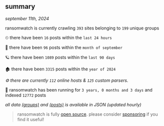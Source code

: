 
## summary
_september 11th, 2024_

ransomwatch is currently crawling `393` sites belonging to `199` unique groups

⏲ there have been `16` posts within the `last 24 hours`

🦈 there have been `96` posts within the `month of september`

🪐 there have been `1089` posts within the `last 90 days`

🏚 there have been `3315` posts within the `year of 2024`

_⚙️ there are currently `112` online hosts & `125` custom parsers._

🦕 ransomwatch has been running for `3 years, 0 months and 3 days` and indexed `12772` posts

_all data  [(groups)](http://ransomwhat.telemetry.ltd/groups) and [(posts)](http://ransomwhat.telemetry.ltd/posts) is available in JSON (updated hourly)_

> ransomwatch is fully [open source](https://github.com/joshhighet/ransomwatch#ransomwatch--). please consider [sponsoring](https://github.com/sponsors/joshhighet) if you find it useful!
